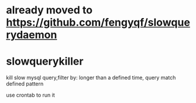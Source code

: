 # already moved to https://github.com/fengyqf/slowquerydaemon

# slowquerykiller
kill slow mysql query,filter by:
  longer than a defined time, 
  query match defined pattern

use crontab to run it
